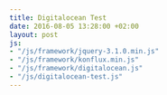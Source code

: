 ```yaml
---
title: Digitalocean Test
date: 2016-08-05 13:28:00 +02:00
layout: post
js:
- "/js/framework/jquery-3.1.0.min.js"
- "/js/framework/konflux.min.js"
- "/js/framework/digitalocean.js"
- "/js/digitalocean-test.js"
---
```


